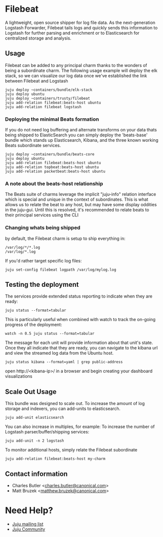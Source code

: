 # Filebeat

A lightweight, open source shipper for log file data. As the
next-generation Logstash Forwarder, Filebeat tails logs and quickly sends this
information to Logstash for further parsing and enrichment or to Elasticsearch
for centralized storage and analysis.

## Usage

Filebeat can be added to any principal charm thanks to the wonders of being
a subordinate charm. The following usage example will deploy the elk stack,
so we can visualize our log data once we've established the link between
Filebeat and Logstash

    juju deploy ~containers/bundle/elk-stack
    juju deploy ubuntu
    juju deploy ~containers/trusty/filebeat
    juju add-relation filebeat:beats-host ubuntu
    juju add-relation filebeat logstash


### Deploying the minimal Beats formation

If you do not need log buffering and alternate transforms on your data thats
being shipped to ElasticSearch you can simply deploy the 'beats-base' bundle
which stands up Elasticsearch, Kibana, and the three known working Beats
subordinate services.

    juju deploy ~containers/bundle/beats-core
    juju deploy ubuntu
    juju add-relation filebeat:beats-host ubuntu
    juju add-relation topbeat:beats-host ubuntu
    juju add-relation packetbeat:beats-host ubuntu

### A note about the beats-host relationship

The Beats suite of charms leverage the implicit "juju-info" relation interface
which is special and unique in the context of subordinates. This is what allows
us to relate the beat to any host, but may have some display oddities in the
juju-gui. Until this is resolved, it's recommended to relate beats to their
principal services using the CLI

### Changing whats being shipped

by default, the Filebeat charm is setup to ship everything in:

    /var/log/*/*.log
    /var/log/*.log
<!-- /* -->

If you'd rather target specific log files:

    juju set-config filebeat logpath /var/log/mylog.log


## Testing the deployment

The services provide extended status reporting to indicate when they are ready:

    juju status --format=tabular

This is particularly useful when combined with watch to track the on-going
progress of the deployment:

    watch -n 0.5 juju status --format=tabular

The message for each unit will provide information about that unit's state.
Once they all indicate that they are ready, you can navigate to the kibana
url and view the streamed log data from the Ubuntu host.

    juju status kibana --format=yaml | grep public-address

  open http://&lt;kibana-ip&gt;/ in a browser and begin creating your dashboard
  visualizations

## Scale Out Usage

This bundle was designed to scale out. To increase the amount of log storage and
indexers, you can add-units to elasticsearch.

    juju add-unit elasticsearch

You can also increase in multiples, for example: To increase the number of
Logstash parser/buffer/shipping services:

    juju add-unit -n 2 logstash

To monitor additional hosts, simply relate the Filebeat subordinate

    juju add-relation filebeat:beats-host my-charm


## Contact information

- Charles Butler &lt;charles.butler@canonical.com&gt;
- Matt Bruzek &lt;matthew.bruzek@canonical.com&gt;

# Need Help?

- [Juju mailing list](https://lists.ubuntu.com/mailman/listinfo/juju)
- [Juju Community](https://jujucharms.com/community)

